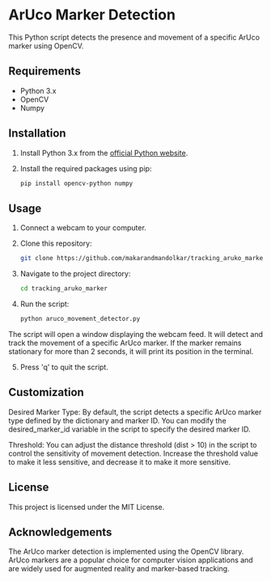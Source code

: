# ArUco Marker Detection

This Python script detects the presence and movement of a specific ArUco marker using OpenCV.

## Requirements

- Python 3.x
- OpenCV
- Numpy

## Installation

1. Install Python 3.x from the [official Python website](https://www.python.org/downloads/).

2. Install the required packages using pip:
   ```bash
   pip install opencv-python numpy

## Usage
1. Connect a webcam to your computer.

2. Clone this repository:
   ```bash
   git clone https://github.com/makarandmandolkar/tracking_aruko_marker.git

3. Navigate to the project directory:
   ```bash
   cd tracking_aruko_marker

4. Run the script:
   ```bash
   python aruco_movement_detector.py

The script will open a window displaying the webcam feed. It will detect and track the movement of a specific ArUco marker. If the marker remains stationary for more than 2 seconds, it will print its position in the terminal.

5. Press 'q' to quit the script.

## Customization
Desired Marker Type: By default, the script detects a specific ArUco marker type defined by the dictionary and marker ID. You can modify the desired_marker_id variable in the script to specify the desired marker ID.

Threshold: You can adjust the distance threshold (dist > 10) in the script to control the sensitivity of movement detection. Increase the threshold value to make it less sensitive, and decrease it to make it more sensitive.

## License
This project is licensed under the MIT License.

## Acknowledgements
The ArUco marker detection is implemented using the OpenCV library.
ArUco markers are a popular choice for computer vision applications and are widely used for augmented reality and marker-based tracking.


